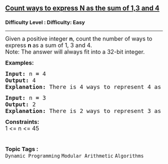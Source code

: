 <h2><a href="https://www.geeksforgeeks.org/problems/count-ways-to-express-n-as-the-sum-of-13-and-44024/1?page=1&status=unsolved&sortBy=accuracy">Count ways to express N as the sum of 1,3 and 4</a></h2><h3>Difficulty Level : Difficulty: Easy</h3><hr><div class="problems_problem_content__Xm_eO"><div class="entry-content">
<p><span style="font-size: 18px;">Given a positive integer <strong>n</strong>, count the number of ways to express <strong>n&nbsp;</strong>as a sum of 1, 3 and 4.<br>Note: The answer will always fit into a 32-bit integer.</span></p>
<p><span style="font-size: 18px;"><strong>Examples:</strong></span><span style="font-size: 18px;"> </span><span style="font-size: 18px;"> </span></p>
<pre><span style="font-size: 18px;"><strong style="font-size: 18px;">Input:</strong> </span><span style="font-size: 18px;">n<strong> = </strong>4</span>
<span style="font-size: 18px;"><strong><span style="font-size: 18px;">Output:</span> </strong></span><span style="font-size: 18px;">4</span>
<span style="font-size: 18px;"><strong><span style="font-size: 18px;">Explanation:</span> </strong></span><span style="font-size: 18px;">There is 4 ways to represent 4 as sum of 1, 3 and 4: (1+1+1+1), (1+3), (3+1) and (4).</span>
</pre>
<pre><span style="font-size: 18px;"><strong style="font-size: 18px;">Input:</strong> </span><span style="font-size: 18px;">n<strong> = </strong>3</span>
<span style="font-size: 18px;"><strong><span style="font-size: 18px;">Output:</span> </strong></span><span style="font-size: 18px;">2</span>
<span style="font-size: 18px;"><strong><span style="font-size: 18px;">Explanation:</span> </strong></span><span style="font-size: 18px;">There is 2 ways to represent 3 as sum of 1, 3 and 4: (1+1+1) and (3).</span></pre>
<p><span style="font-size: 18px;"><strong>Constraints:</strong></span><br><span style="font-size: 18px;">1 &lt;= n &lt;= 45</span></p>
</div></div><br><p><span style=font-size:18px><strong>Topic Tags : </strong><br><code>Dynamic Programming</code>&nbsp;<code>Modular Arithmetic</code>&nbsp;<code>Algorithms</code>&nbsp;